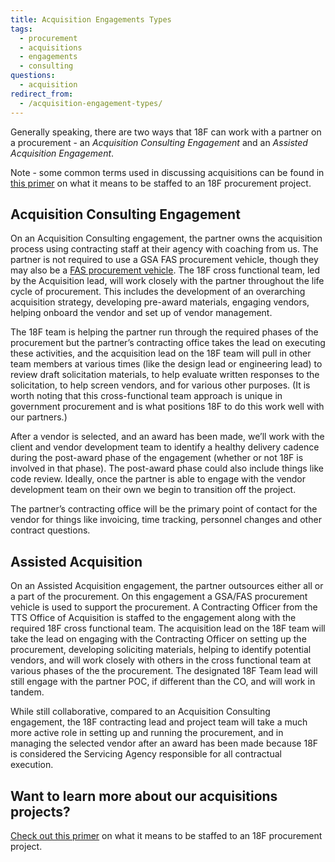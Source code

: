 ```yaml
---
title: Acquisition Engagements Types
tags:
  - procurement
  - acquisitions
  - engagements
  - consulting
questions:
  - acquisition
redirect_from:
  - /acquisition-engagement-types/
---
```


Generally speaking, there are two ways that 18F can work with a partner on a procurement - an _Acquisition Consulting Engagement_ and an _Assisted Acquisition Engagement_.

Note - some common terms used in discussing acquisitions can be found in [this primer]({{site.baseurl}}/working-on-an-acquisition-engagement/#acquisition-glossary) on what it means to be staffed to an 18F procurement project.

## Acquisition Consulting Engagement

On an Acquisition Consulting engagement, the partner owns the acquisition process using contracting staff at their agency with coaching from us. The partner is not required to use a GSA FAS procurement vehicle, though they may also be a [FAS procurement vehicle](https://www.gsa.gov/about-us/organization/federal-acquisition-service). The 18F cross functional team, led by the Acquisition lead, will work closely with the partner throughout the life cycle of procurement. This includes the development of an overarching acquisition strategy, developing pre-award materials, engaging vendors, helping onboard the vendor and set up of vendor management.

The 18F team is helping the partner run through the required phases of the procurement but the partner’s contracting office takes the lead on executing these activities, and the acquisition lead on the 18F team will pull in other team members at various times (like the design lead or engineering lead) to review draft solicitation materials, to help evaluate written responses to the solicitation, to help screen vendors, and for various other purposes. (It is worth noting that this cross-functional team approach is unique in government procurement and is what positions 18F to do this work well with our partners.)

After a vendor is selected, and an award has been made, we’ll work with the client and vendor development team to identify a healthy delivery cadence during the post-award phase of the engagement (whether or not 18F is involved in that phase). The post-award phase could also include things like code review. Ideally, once the partner is able to engage with the vendor development team on their own we begin to transition off the project.

The partner’s contracting office will be the primary point of contact for the vendor for things like invoicing, time tracking, personnel changes and other contract questions.

## Assisted Acquisition

On an Assisted Acquisition engagement, the partner outsources either all or a part of the procurement. On this engagement a GSA/FAS procurement vehicle is used to support the procurement. A Contracting Officer from the TTS Office of Acquisition is staffed to the engagement along with the required 18F cross functional team. The acquisition lead on the 18F team will take the lead on engaging with the Contracting Officer on setting up the procurement, developing soliciting materials, helping to identify potential vendors, and will work closely with others in the cross functional team at various phases of the the procurement. The designated 18F Team lead will still engage with the partner POC, if different than the CO, and will work in tandem.

While still collaborative, compared to an Acquisition Consulting engagement, the 18F contracting lead and project team will take a much more active role in setting up and running the procurement, and in managing the selected vendor after an award has been made because 18F is considered the Servicing Agency responsible for all contractual execution.

## Want to learn more about our acquisitions projects?

[Check out this primer]({{site.baseurl}}/working-on-an-acquisition-engagement/) on what it means to be staffed to an 18F procurement project.
